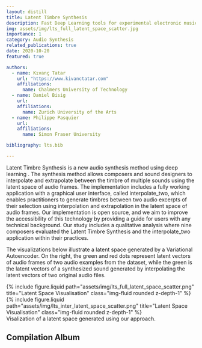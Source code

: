 ```yaml
---
layout: distill
title: Latent Timbre Synthesis
description: Fast Deep Learning tools for experimental electronic music
img: assets/img/lts_full_latent_space_scatter.jpg
importance: 1
category: Audio Synthesis
related_publications: true
date: 2020-10-20
featured: true

authors:
  - name: Kıvanç Tatar
    url: "https://www.kivanctatar.com"
    affiliations:
      name: Chalmers University of Technology
  - name: Daniel Bisig
    url: 
    affiliations: 
      name: Zurich University of the Arts
  - name: Philippe Pasquier
    url: 
    affiliations:
      name: Simon Fraser University

bibliography: lts.bib

---
```

Latent Timbre Synthesis is a new audio synthesis method using deep learning <d-cite key="tatar_latent_2020"></d-cite>. The synthesis method allows composers and sound designers to interpolate and extrapolate between the timbre of multiple sounds using the latent space of audio frames. The implementation includes a fully working application with a graphical user interface, called interpolate_two, which enables practitioners to generate timbres between two audio excerpts of their selection using interpolation and extrapolation in the latent space of audio frames. Our implementation is open source, and we aim to improve the accessibility of this technology by providing a guide for users with any technical background. Our study includes a qualitative analysis where nine composers evaluated the Latent Timbre Synthesis and the interpolate_two application within their practices.

The visualizations below illustrate a latent space generated by a Variational Autoencoder. On the right, the green and red dots represent latent vectors of audio frames of two audio examples from the dataset, while the green is the latent vectors of a synthesized sound generated by interpolating the latent vectors of two original audio files.

<div class="row justify-content-sm-center">
    <div class="col-sm mt-3 mt-md-0">
        {% include figure.liquid path="assets/img/lts_full_latent_space_scatter.png" title="Latent Space Visualisation" class="img-fluid rounded z-depth-1" %}
    </div>
    <div class="col-sm mt-3 mt-md-0">
        {% include figure.liquid path="assets/img/lts_inter_latent_space_scatter.png" title="Latent Space Visualisation" class="img-fluid rounded z-depth-1" %}
    </div>
</div>
<div class="caption">
    Visalization of a latent space generated using our approach.
</div>

## Compilation Album

